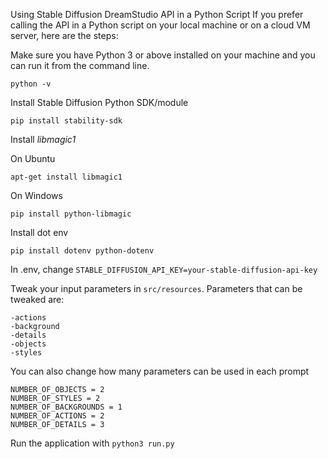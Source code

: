 Using Stable Diffusion DreamStudio API in a Python Script
If you prefer calling the API in a Python script on your local machine or on a cloud VM server, here are the steps:

Make sure you have Python 3 or above installed on your machine and you can run it from the command line.

```
python -v
```


Install Stable Diffusion Python SDK/module

```
pip install stability-sdk
```

Install *libmagic1*

On Ubuntu
```
apt-get install libmagic1
```
On Windows

```
pip install python-libmagic
```

Install dot env
```
pip install dotenv python-dotenv
```

In .env, change `STABLE_DIFFUSION_API_KEY=your-stable-diffusion-api-key` 

Tweak your input parameters in `src/resources`. Parameters that can be tweaked are:
```
-actions
-background
-details
-objects
-styles
```

You can also change how many parameters can be used in each prompt
```
NUMBER_OF_OBJECTS = 2
NUMBER_OF_STYLES = 2
NUMBER_OF_BACKGROUNDS = 1
NUMBER_OF_ACTIONS = 2
NUMBER_OF_DETAILS = 3
```

Run the application with 
```python3 run.py```

